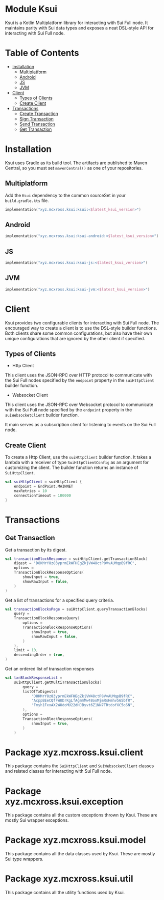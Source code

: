 # Module Ksui

Ksui is a Kotlin Multiplatform library for interacting with Sui Full node. It maintains parity with Sui data types and exposes a neat DSL-style API for interacting with Sui Full node.

# Table of Contents

- [Installation]()
    * [Multiplatform]()
    * [Android]()
    * [JS]()
    * [JVM]()
- [Client]()
    * [Types of Clients]()
    * [Create Client]()
- [Transactions]()
    * [Create Transaction]()
    * [Sign Transaction]()
    * [Send Transaction]()
    * [Get Transaction]()

# Installation

Ksui uses Gradle as its build tool.
The artifacts are published to Maven Central, so you must set `mavenCentral()` as one of your repositories.

## Multiplatform

Add the `Ksui` dependency to the common sourceSet in your `build.gradle.kts` file.

```kotlin
implementation("xyz.mcxross.ksui:ksui:<$latest_ksui_version>")

```

## Android

```kotlin
implementation("xyz.mcxross.ksui:ksui-android:<$latest_ksui_version>")
```

## JS

```kotlin
implementation("xyz.mcxross.ksui:ksui-js:<$latest_ksui_version>")
```

## JVM

```kotlin
implementation("xyz.mcxross.ksui:ksui-jvm:<$latest_ksui_version>")
```

# Client

Ksui provides two configurable clients for interacting with Sui Full node.
The encouraged way to create a client is to use the DSL-style builder functions. Both clients share some common
configurations, but also have their own unique configurations that are ignored by the other client if specified.

## Types of Clients

* Http Client

This client uses the JSON-RPC over HTTP protocol to communicate with the Sui Full nodes specified by the `endpoint`
property in the `suiHttpClient` builder function.

* Websocket Client

This client uses the JSON-RPC over Websocket protocol to communicate with the Sui Full node specified by
the `endpoint` property in the `suiWebsocketClient` builder function.

It main serves as a subscription client for listening to events on the Sui Full node.

## Create Client

To create a Http Client, use the `suiHttpClient` builder function.
It takes a lambda with a receiver of type `SuiHttpClientConfig` as an argument for customizing the client.
The builder function returns an instance of `SuiHttpClient`.

```kotlin
val suiHttpClient = suiHttpClient {
    endpoint = EndPoint.MAINNET
    maxRetries = 10
    connectionTimeout = 100000
}
```

# Transactions

## Get Transaction

Get a transaction by its digest.

```kotlin
val transactionBlockResponse = suiHttpClient.getTransactionBlock(
    digest = "D8KMrY8z83yprmEkWFHEgZkjVW48ctP8VvAUMqpB9fRC",
    options =
    TransactionBlockResponseOptions(
        showInput = true,
        showRawInput = false,
    )
)
```

Get a list of transactions for a specified query criteria.

```kotlin
val transactionBlocksPage = suiHttpClient.queryTransactionBlocks(
    query =
    TransactionBlockResponseQuery(
        options =
        TransactionBlockResponseOptions(
            showInput = true,
            showRawInput = false,
        )
    ),
    limit = 10,
    descendingOrder = true,
)
```

Get an ordered list of transaction responses

```kotlin
val txnBlockResponseList =
    suiHttpClient.getMultiTransactionBlocks(
        query =
        listOfTxDigests(
            "D8KMrY8z83yprmEkWFHEgZkjVW48ctP8VvAUMqpB9fRC",
            "AcppBEeCQfFWUDrKgLfAgmmMw48ooMjmRsHmhv565bfR",
            "Fmyh1FxxAX2WUdoMU22dHJByvt6Z1NN7TRtdofXC5oSN",
        ),
        options =
        TransactionBlockResponseOptions(
            showInput = true,
        )
    )
```

# Package xyz.mcxross.ksui.client

This package contains the `SuiHttpClient` and `SuiWebsocketClient` classes and related classes for interacting with Sui
Full node.

# Package xyz.mcxross.ksui.exception

This package contains all the custom exceptions thrown by Ksui. These are mostly Sui wrapper exceptions.

# Package xyz.mcxross.ksui.model

This package contains all the data classes used by Ksui. These are mostly Sui type wrappers.

# Package xyz.mcxross.ksui.util

This package contains all the utility functions used by Ksui.
